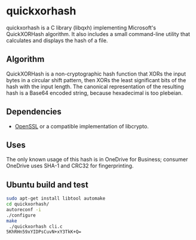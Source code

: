 # quickxorhash

quickxorhash is a C library (libqxh) implementing Microsoft's
QuickXORHash algorithm. It also includes a small command-line utility
that calculates and displays the hash of a file.

## Algorithm

QuickXORHash is a non-cryptographic hash function that XORs the input
bytes in a circular shift pattern, then XORs the least significant
bits of the hash with the input length. The canonical representation
of the resulting hash is a Base64 encoded string, because hexadecimal
is too plebeian.

## Dependencies

* [OpenSSL](https://openssl.org/) or a compatible implementation of libcrypto.

## Uses

The only known usage of this hash is in OneDrive for Business; consumer
OneDrive uses SHA-1 and CRC32 for fingerprinting.

## Ubuntu build and test
```bash
sudo apt-get install libtool automake
cd quickxorhash/
autoreconf -i
./configure
make
 ./quickxorhash cli.c
5KhRHn59xYIDPsCuvN+xY3TkK+Q=
```
